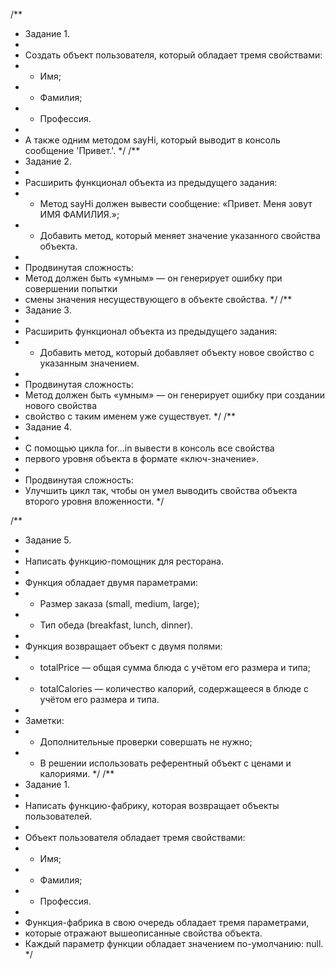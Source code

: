 /\*\*

- Задание 1.
-
- Создать объект пользователя, который обладает тремя свойствами:
- - Имя;
- - Фамилия;
- - Профессия.
-
- А также одним методом sayHi, который выводит в консоль сообщение 'Привет.'.
  \*/
  /\*\*
- Задание 2.
-
- Расширить функционал объекта из предыдущего задания:
- - Метод sayHi должен вывести сообщение: «Привет. Меня зовут ИМЯ ФАМИЛИЯ.»;
- - Добавить метод, который меняет значение указанного свойства объекта.
-
- Продвинутая сложность:
- Метод должен быть «умным» — он генерирует ошибку при совершении попытки
- смены значения несуществующего в объекте свойства.
  \*/
  /\*\*
- Задание 3.
-
- Расширить функционал объекта из предыдущего задания:
- - Добавить метод, который добавляет объекту новое свойство с указанным значением.
-
- Продвинутая сложность:
- Метод должен быть «умным» — он генерирует ошибку при создании нового свойства
- свойство с таким именем уже существует.
  \*/
  /\*\*
- Задание 4.
-
- С помощью цикла for...in вывести в консоль все свойства
- первого уровня объекта в формате «ключ-значение».
-
- Продвинутая сложность:
- Улучшить цикл так, чтобы он умел выводить свойства объекта второго уровня вложенности.
  \*/

/\*\*

- Задание 5.
-
- Написать функцию-помощник для ресторана.
-
- Функция обладает двумя параметрами:
- - Размер заказа (small, medium, large);
- - Тип обеда (breakfast, lunch, dinner).
-
- Функция возвращает объект с двумя полями:
- - totalPrice — общая сумма блюда с учётом его размера и типа;
- - totalCalories — количество калорий, содержащееся в блюде с учётом его размера и типа.
-
- Заметки:
- - Дополнительные проверки совершать не нужно;
- - В решении использовать референтный объект с ценами и калориями.
    \*/
    /\*\*
- Задание 1.
-
- Написать функцию-фабрику, которая возвращает объекты пользователей.
-
- Объект пользователя обладает тремя свойствами:
- - Имя;
- - Фамилия;
- - Профессия.
-
- Функция-фабрика в свою очередь обладает тремя параметрами,
- которые отражают вышеописанные свойства объекта.
- Каждый параметр функции обладает значением по-умолчанию: null.
  \*/
